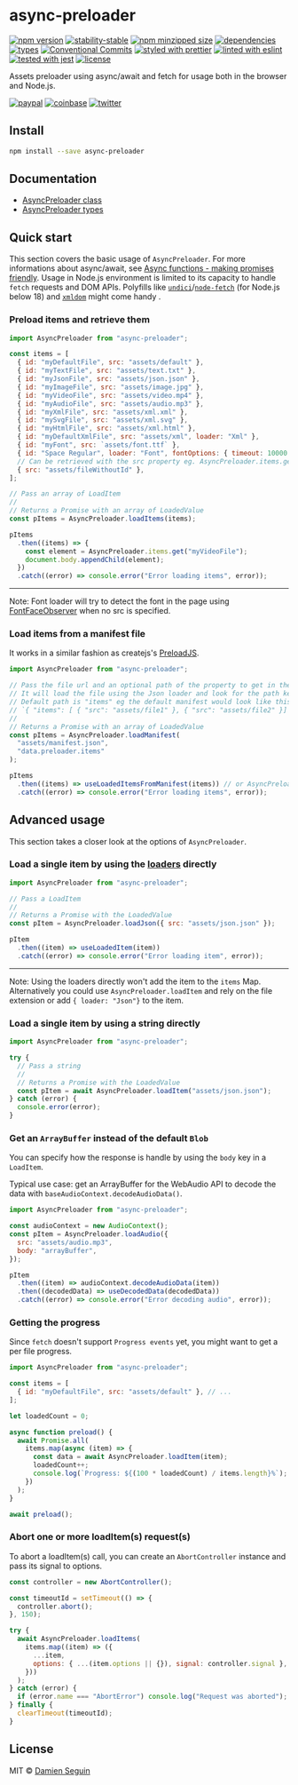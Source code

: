 # async-preloader

[![npm version](https://img.shields.io/npm/v/async-preloader)](https://www.npmjs.com/package/async-preloader)
[![stability-stable](https://img.shields.io/badge/stability-stable-green.svg)](https://www.npmjs.com/package/async-preloader)
[![npm minzipped size](https://img.shields.io/bundlephobia/minzip/async-preloader)](https://bundlephobia.com/package/async-preloader)
[![dependencies](https://img.shields.io/librariesio/release/npm/async-preloader)](https://github.com/dmnsgn/async-preloader/blob/main/package.json)
[![types](https://img.shields.io/npm/types/async-preloader)](https://github.com/microsoft/TypeScript)
[![Conventional Commits](https://img.shields.io/badge/Conventional%20Commits-1.0.0-fa6673.svg)](https://conventionalcommits.org)
[![styled with prettier](https://img.shields.io/badge/styled_with-Prettier-f8bc45.svg?logo=prettier)](https://github.com/prettier/prettier)
[![linted with eslint](https://img.shields.io/badge/linted_with-ES_Lint-4B32C3.svg?logo=eslint)](https://github.com/eslint/eslint)
[![tested with jest](https://img.shields.io/badge/tested_with-jest-99424f.svg)](https://github.com/facebook/jest)
[![license](https://img.shields.io/github/license/dmnsgn/async-preloader)](https://github.com/dmnsgn/async-preloader/blob/main/LICENSE.md)

Assets preloader using async/await and fetch for usage both in the browser and Node.js.

[![paypal](https://img.shields.io/badge/donate-paypal-informational?logo=paypal)](https://paypal.me/dmnsgn)
[![coinbase](https://img.shields.io/badge/donate-coinbase-informational?logo=coinbase)](https://commerce.coinbase.com/checkout/56cbdf28-e323-48d8-9c98-7019e72c97f3)
[![twitter](https://img.shields.io/twitter/follow/dmnsgn?style=social)](https://twitter.com/dmnsgn)

## Install

```bash
npm install --save async-preloader
```

## Documentation

- [AsyncPreloader class](https://dmnsgn.github.io/async-preloader/classes/index.asyncpreloader.html)
- [AsyncPreloader types](https://dmnsgn.github.io/async-preloader/modules/types.html)

## Quick start

This section covers the basic usage of `AsyncPreloader`. For more informations about async/await, see [Async functions - making promises friendly](https://developers.google.com/web/fundamentals/primers/async-functions). Usage in Node.js environment is limited to its capacity to handle `fetch` requests and DOM APIs. Polyfills like [`undici`](https://www.npmjs.com/package/undici/)/[`node-fetch`](https://www.npmjs.com/package/node-fetch) (for Node.js below 18) and [`xmldom`](https://www.npmjs.com/package/xmldom) might come handy .

### Preload items and retrieve them

```javascript
import AsyncPreloader from "async-preloader";

const items = [
  { id: "myDefaultFile", src: "assets/default" },
  { id: "myTextFile", src: "assets/text.txt" },
  { id: "myJsonFile", src: "assets/json.json" },
  { id: "myImageFile", src: "assets/image.jpg" },
  { id: "myVideoFile", src: "assets/video.mp4" },
  { id: "myAudioFile", src: "assets/audio.mp3" },
  { id: "myXmlFile", src: "assets/xml.xml" },
  { id: "mySvgFile", src: "assets/xml.svg" },
  { id: "myHtmlFile", src: "assets/xml.html" },
  { id: "myDefaultXmlFile", src: "assets/xml", loader: "Xml" },
  { id: "myFont", src: `assets/font.ttf` },
  { id: "Space Regular", loader: "Font", fontOptions: { timeout: 10000 } },
  // Can be retrieved with the src property eg. AsyncPreloader.items.get("assets/fileWithoutId")
  { src: "assets/fileWithoutId" },
];

// Pass an array of LoadItem
//
// Returns a Promise with an array of LoadedValue
const pItems = AsyncPreloader.loadItems(items);

pItems
  .then((items) => {
    const element = AsyncPreloader.items.get("myVideoFile");
    document.body.appendChild(element);
  })
  .catch((error) => console.error("Error loading items", error));
```

---

Note: Font loader will try to detect the font in the page using [FontFaceObserver](https://github.com/dmnsgn/fontfaceobserver) when no src is specified.

### Load items from a manifest file

It works in a similar fashion as createjs's [PreloadJS](http://www.createjs.com/docs/preloadjs/classes/LoadQueue.html).

```javascript
import AsyncPreloader from "async-preloader";

// Pass the file url and an optional path of the property to get in the JSON file.
// It will load the file using the Json loader and look for the path key expecting an array of `LoadItem`s.
// Default path is "items" eg the default manifest would look like this:
// `{ "items": [ { "src": "assets/file1" }, { "src": "assets/file2" }] }`
//
// Returns a Promise with an array of LoadedValue
const pItems = AsyncPreloader.loadManifest(
  "assets/manifest.json",
  "data.preloader.items"
);

pItems
  .then((items) => useLoadedItemsFromManifest(items)) // or AsyncPreloader.items.get("src or id")
  .catch((error) => console.error("Error loading items", error));
```

## Advanced usage

This section takes a closer look at the options of `AsyncPreloader`.

### Load a single item by using the [loaders](https://github.com/dmnsgn/async-preloader/blob/main/src/index.ts#L60) directly

```javascript
import AsyncPreloader from "async-preloader";

// Pass a LoadItem
//
// Returns a Promise with the LoadedValue
const pItem = AsyncPreloader.loadJson({ src: "assets/json.json" });

pItem
  .then((item) => useLoadedItem(item))
  .catch((error) => console.error("Error loading item", error));
```

---

Note: Using the loaders directly won't add the item to the `items` Map.
Alternatively you could use `AsyncPreloader.loadItem` and rely on the file extension or add `{ loader: "Json"}` to the item.

### Load a single item by using a string directly

```javascript
import AsyncPreloader from "async-preloader";

try {
  // Pass a string
  //
  // Returns a Promise with the LoadedValue
  const pItem = await AsyncPreloader.loadItem("assets/json.json");
} catch (error) {
  console.error(error);
}
```

### Get an `ArrayBuffer` instead of the default `Blob`

You can specify how the response is handle by using the `body` key in a `LoadItem`.

Typical use case: get an ArrayBuffer for the WebAudio API to decode the data with `baseAudioContext.decodeAudioData()`.

```javascript
import AsyncPreloader from "async-preloader";

const audioContext = new AudioContext();
const pItem = AsyncPreloader.loadAudio({
  src: "assets/audio.mp3",
  body: "arrayBuffer",
});

pItem
  .then((item) => audioContext.decodeAudioData(item))
  .then((decodedData) => useDecodedData(decodedData))
  .catch((error) => console.error("Error decoding audio", error));
```

### Getting the progress

Since `fetch` doesn't support `Progress events` yet, you might want to get a per file progress.

```javascript
import AsyncPreloader from "async-preloader";

const items = [
  { id: "myDefaultFile", src: "assets/default" }, // ...
];

let loadedCount = 0;

async function preload() {
  await Promise.all(
    items.map(async (item) => {
      const data = await AsyncPreloader.loadItem(item);
      loadedCount++;
      console.log(`Progress: ${(100 * loadedCount) / items.length}%`);
    })
  );
}

await preload();
```

### Abort one or more loadItem(s) request(s)

To abort a loadItem(s) call, you can create an `AbortController` instance and pass its signal to options.

```javascript
const controller = new AbortController();

const timeoutId = setTimeout(() => {
  controller.abort();
}, 150);

try {
  await AsyncPreloader.loadItems(
    items.map((item) => ({
      ...item,
      options: { ...(item.options || {}), signal: controller.signal },
    }))
  );
} catch (error) {
  if (error.name === "AbortError") console.log("Request was aborted");
} finally {
  clearTimeout(timeoutId);
}
```

## License

MIT © [Damien Seguin](https://github.com/dmnsgn)
